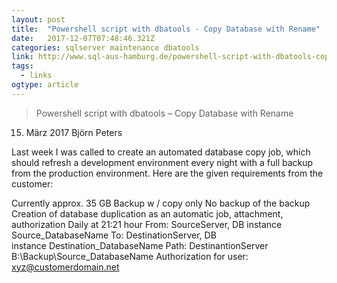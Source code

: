 ```yaml
---
layout: post 
title:  "Powershell script with dbatools - Copy Database with Rename" 
date:   2017-12-07T07:48:46.321Z 
categories: sqlserver maintenance dbatools
link: http://www.sql-aus-hamburg.de/powershell-script-with-dbatools-copy-database-with-rename/ 
tags:
  - links
ogtype: article 
---
```


> Powershell script with dbatools – Copy Database with Rename
 15. März 2017  Björn Peters

Last week I was called to create an automated database copy job, which should refresh a development environment every night with a full backup from the production environment. Here are the given requirements from the customer:

Currently approx. 35 GB
Backup w / copy only
No backup of the backup
Creation of database duplication as an automatic job, attachment, authorization
Daily at 21:21 hour
From: SourceServer, DB instance Source_DatabaseName
To: DestinationServer, DB instance Destination_DatabaseName
Path: DestinantionServer B:\Backup\Source_DatabaseName
Authorization for user: xyz@customerdomain.net